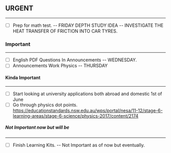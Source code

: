 ## URGENT
---
- [ ] Prep for math test. -- FRIDAY
DEPTH STUDY IDEA -- INVESTIGATE THE HEAT TRANSFER OF FRICTION INTO CAR TYRES. 

### Important
---
- [ ] English PDF Questions In Announcements -- WEDNESDAY.
- [ ] Announcements Work Physics -- THURSDAY

#### Kinda Important
---
- [ ] Start looking at university applications both abroad and domestic 1st of June 
- [ ] Go through physics dot points. https://educationstandards.nsw.edu.au/wps/portal/nesa/11-12/stage-6-learning-areas/stage-6-science/physics-2017/content/2174 

##### Not Important now but will be 
---
- [ ] Finish Learning Kits. -- Not Important as of now but eventually. 